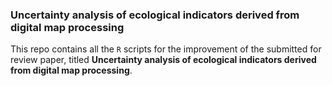 ### Uncertainty analysis of ecological indicators derived from digital map processing
This repo contains all the `R` scripts for the improvement of the submitted for review paper, titled __Uncertainty analysis of ecological indicators derived from
digital map processing__.

